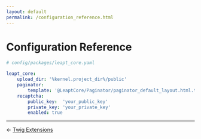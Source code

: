 ```yaml
---
layout: default
permalink: /configuration_reference.html
---
```


# Configuration Reference

```yaml
# config/packages/leapt_core.yaml

leapt_core:
    upload_dir: '%kernel.project_dir%/public'
    paginator:
        template: '@LeaptCore/Paginator/paginator_default_layout.html.twig'
    recaptcha:
        public_key:  'your_public_key'
        private_key: 'your_private_key'
        enabled: true
```

----------

&larr; [Twig Extensions](/twig_extensions.html)
